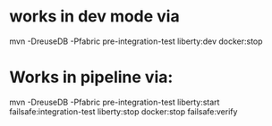# works in dev mode via
  mvn -DreuseDB -Pfabric pre-integration-test liberty:dev docker:stop
# Works in pipeline via:
  mvn -DreuseDB -Pfabric pre-integration-test liberty:start failsafe:integration-test liberty:stop docker:stop failsafe:verify



